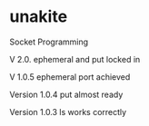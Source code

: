 # unakite
Socket Programming

V 2.0.
ephemeral and put locked in

V 1.0.5
ephemeral port achieved

Version 1.0.4
put almost ready

Version 1.0.3
ls works correctly
